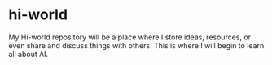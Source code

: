 # hi-world
My Hi-world repository will be a place where I store ideas, resources, or even share and discuss things with others.
This is where I will begin to learn all about AI.
